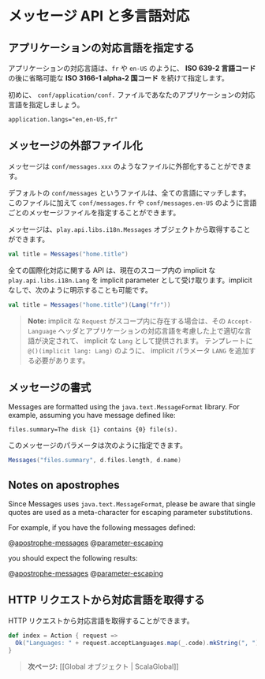 <!--- Copyright (C) 2009-2013 Typesafe Inc. <http://www.typesafe.com> -->
<!--
# Messages and internationalization
-->
# メッセージ API と多言語対応

<!--
## Specifying languages supported by your application
-->
## アプリケーションの対応言語を指定する

<!--
A valid language code is specified by a valid **ISO 639-2 language code**, optionally followed by a valid **ISO 3166-1 alpha-2 country code**, such as `fr` or `en-US`.
-->
アプリケーションの対応言語は、`fr` や `en-US` のように、 **ISO 639-2 言語コード** の後に省略可能な **ISO 3166-1 alpha-2 国コード** を続けて指定します。

<!--
To start you need to specify the languages supported by your application in the `conf/application.conf` file:
-->
初めに、 `conf/application/conf.` ファイルであなたのアプリケーションの対応言語を指定しましょう。

```
application.langs="en,en-US,fr"
```

<!--
## Externalizing messages
-->
## メッセージの外部ファイル化

<!--
You can externalize messages in the `conf/messages.xxx` files.
-->
メッセージは `conf/messages.xxx` のようなファイルに外部化することができます。

<!--
The default `conf/messages` file matches all languages. Additionally you can specify language-specific message files such as `conf/messages.fr` or `conf/messages.en-US`.
-->
デフォルトの `conf/messages` というファイルは、全ての言語にマッチします。このファイルに加えて `conf/messages.fr` や `conf/messages.en-US` のように言語ごとのメッセージファイルを指定することができます。

<!--
You can then retrieve messages using the `play.api.i18n.Messages` object:
-->
メッセージは、`play.api.libs.i18n.Messages` オブジェクトから取得することができます。

```scala
val title = Messages("home.title")
```

<!--
All internationalization API calls take an implicit `play.api.i18.Lang` argument retrieved from the current scope. You can also specify it explicitly:
-->
全ての国際化対応に関する API は、現在のスコープ内の implicit な `play.api.libs.i18n.Lang` を implicit parameter として受け取ります。implicit なしで、次のように明示することも可能です。

```scala
val title = Messages("home.title")(Lang("fr"))
```

<!--
> **Note:** If you have an implicit `Request` in the scope, it will provide an implicit `Lang` value corresponding to the preferred language extracted from the `Accept-Language` header and matching one of the application supported languages. You should add a `Lang` implicit parameter to your template like this: `@()(implicit lang: Lang)`.
-->
> **Note:** implicit な `Request` がスコープ内に存在する場合は、その `Accept-Language` ヘッダとアプリケーションの対応言語を考慮した上で適切な言語が決定されて、 implicit な `Lang` として提供されます。 テンプレートに `@()(implicit lang: Lang)` のように、 implicit パラメータ `LANG` を追加する必要があります。 

<!--
## Messages format
-->
## メッセージの書式

Messages are formatted using the `java.text.MessageFormat` library. For example, assuming you have message defined like:

```
files.summary=The disk {1} contains {0} file(s).
```

<!--
You can then specify parameters as:
-->
このメッセージのパラメータは次のように指定できます。

```scala
Messages("files.summary", d.files.length, d.name)
```

## Notes on apostrophes

Since Messages uses `java.text.MessageFormat`, please be aware that single quotes are used as a meta-character for escaping parameter substitutions.

For example, if you have the following messages defined:

@[apostrophe-messages](code/scalaguide/i18n/messages)
@[parameter-escaping](code/scalaguide/i18n/messages)

you should expect the following results:

@[apostrophe-messages](code/ScalaI18N.scala)
@[parameter-escaping](code/ScalaI18N.scala)

<!--
## Retrieving supported language from an HTTP request
-->
## HTTP リクエストから対応言語を取得する

<!--
You can retrieve the languages supported by a specific HTTP request:
-->
HTTP リクエストから対応言語を取得することができます。

```scala
def index = Action { request =>
  Ok("Languages: " + request.acceptLanguages.map(_.code).mkString(", "))
}
```

<!--
> **Next:** [[The application Global object | ScalaGlobal]]
-->
> **次ページ:** [[Global オブジェクト | ScalaGlobal]]
